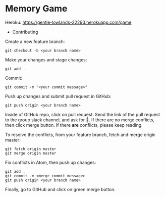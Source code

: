 # Memory Game
Heroku: https://gentle-lowlands-22293.herokuapp.com/game

* Contributing

Create a new feature branch:
```
git checkout -b <your branch name>
```

Make your changes and stage changes:
```
git add .
```

Commit:
```
git commit -m "<your commit message>"
```

Push up changes and submit pull request in GitHub:
```
git push origin <your branch name>
```

Inside of GitHub repo, click on pull request. Send the link of the pull request to the group slack channel, and ask for 👀. If there are no merge conflicts, then click merge button. If there **are** conflicts, please keep reading. 

To resolve the conflicts, from your feature branch, fetch and merge origin master:
```
git fetch origin master
git merge origin master
```
Fix conflicts in Atom, then push up changes: 
```
git add .
git commit -m <merge commit message>
git push origin <your branch name>
```
Finally, go to GitHub and click on green merge button. 

